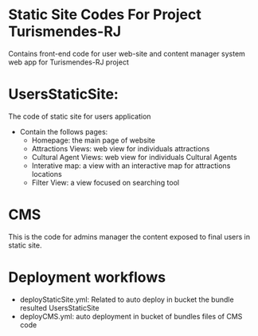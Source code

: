 # Static Site Codes For Project Turismendes-RJ
Contains front-end code for user web-site and content manager system web app for Turismendes-RJ project

# UsersStaticSite:
The code of static site for users application
- Contain the follows pages:
    - Homepage: the main page of website
    - Attractions Views: web view for individuals attractions
    - Cultural Agent Views: web view for individuals Cultural Agents
    - Interative map: a view with an interactive map for attractions locations
    - Filter View: a view focused on searching tool

# CMS
This is the code for admins manager the content exposed to final users in static site.


# Deployment workflows
- deployStaticSite.yml: Related to auto deploy in bucket the bundle resulted UsersStaticSite
- deployCMS.yml: auto deployment in bucket of bundles files of CMS code
